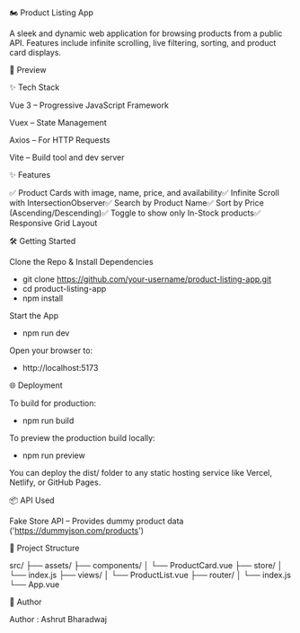 🏍️ Product Listing App



A sleek and dynamic web application for browsing products from a public API. Features include infinite scrolling, live filtering, sorting, and product card displays.

📸 Preview




✨ Tech Stack

Vue 3 – Progressive JavaScript Framework

Vuex – State Management

Axios – For HTTP Requests

Vite – Build tool and dev server





✨ Features

✅ Product Cards with image, name, price, and availability✅ Infinite Scroll with IntersectionObserver✅ Search by Product Name✅ Sort by Price (Ascending/Descending)✅ Toggle to show only In-Stock products✅ Responsive Grid Layout



🛠️ Getting Started

Clone the Repo & Install Dependencies

 - git clone https://github.com/your-username/product-listing-app.git
 - cd product-listing-app
 - npm install

Start the App

 - npm run dev

Open your browser to:

 - http://localhost:5173


🌐 Deployment

To build for production:

 - npm run build

To preview the production build locally:

 - npm run preview

You can deploy the dist/ folder to any static hosting service like Vercel, Netlify, or GitHub Pages.




📦 API Used

Fake Store API – Provides dummy product data ('https://dummyjson.com/products')


📁 Project Structure

src/
├── assets/
├── components/
│   └── ProductCard.vue
├── store/
│   └── index.js
├── views/
│   └── ProductList.vue
├── router/
│   └── index.js
└── App.vue


🙌 Author

Author : Ashrut Bharadwaj


